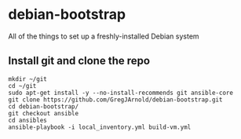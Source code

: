 # debian-bootstrap
All of the things to set up a freshly-installed Debian system

## Install git and clone the repo
```
mkdir ~/git
cd ~/git
sudo apt-get install -y --no-install-recommends git ansible-core
git clone https://github.com/GregJArnold/debian-bootstrap.git
cd debian-bootstrap/
git checkout ansible
cd ansibles
ansible-playbook -i local_inventory.yml build-vm.yml
```

